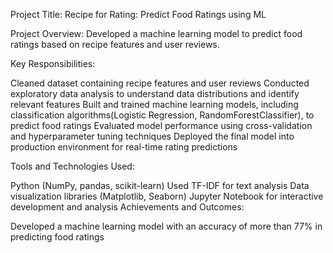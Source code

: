 Project Title:
Recipe for Rating: Predict Food Ratings using ML

Project Overview:
Developed a machine learning model to predict food ratings based on recipe features and user reviews.

Key Responsibilities:

Cleaned dataset containing recipe features and user reviews
Conducted exploratory data analysis to understand data distributions and identify relevant features
Built and trained machine learning models, including classification algorithms(Logistic Regression, RandomForestClassifier), to predict food ratings
Evaluated model performance using cross-validation and hyperparameter tuning techniques
Deployed the final model into production environment for real-time rating predictions

Tools and Technologies Used:

Python (NumPy, pandas, scikit-learn)
Used TF-IDF for text analysis
Data visualization libraries (Matplotlib, Seaborn)
Jupyter Notebook for interactive development and analysis
Achievements and Outcomes:

Developed a machine learning model with an accuracy of more than 77% in predicting food ratings

